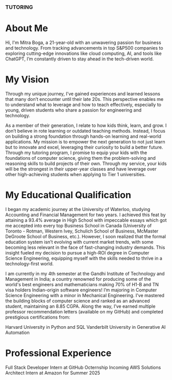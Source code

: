 ### TUTORING

# About Me
Hi, I'm Mitra Boga, a 21-year-old with an unwavering passion for business and technology. From tracking advancements in top S&P500 companies to exploring cutting-edge innovations like cloud computing, AI, and tools like ChatGPT, I’m constantly driven to stay ahead in the tech-driven world.

# My Vision
Through my unique journey, I’ve gained experiences and learned lessons that many don’t encounter until their late 20s. This perspective enables me to understand what to leverage and how to teach effectively, especially to young, driven students who share a passion for engineering and technology.

As a member of their generation, I relate to how kids think, learn, and grow. I don’t believe in rote learning or outdated teaching methods. Instead, I focus on building a strong foundation through hands-on learning and real-world applications. My mission is to empower the next generation to not just learn but to innovate and excel, leveraging their curiosity to build a better future. Through my tutoring program, I promise to equip your kids with the foundations of computer science, giving them the problem-solving and reasoning skills to build projects of their own. Through my service, your kids will be the strongest in their upper-year classes and have leverage over other high-achieving students when applying to Tier 1 universities.

# My Educational Qualification
I began my academic journey at the University of Waterloo, studying Accounting and Financial Management for two years. I achieved this feat by attaining a 93.4% average in High School with impeccable essays which got me accepted into every top Business School in Canada (University of Toronto - Rotman, Western Ivey, Schulich School of Business, McMaster DeGroote School of Business, etc.). However, I soon realized that the formal education system isn’t evolving with current market trends, with some becoming less relevant in the face of fast-changing industry demands. This insight fueled my decision to pursue a high-ROI degree in Computer Science Engineering, equipping myself with the skills needed to thrive in a technology-first world.

I am currently in my 4th semester at the Gandhi Institute of Technology and Management in India; a country renowned for producing some of the world's best engineers and mathematicians making 70% of H1-B and TN visa holders Indian-origin software engineers! I’m majoring in Computer Science Engineering with a minor in Mechanical Engineering. I've mastered the building blocks of computer science and ranked as an advanced student, maintaining an 8.85 CGPA. Along the way, I’ve earned multiple professor recommendation letters (available on my GitHub) and completed prestigious certifications from:

Harvard University in Python and SQL
Vanderbilt University in Generative AI Automation

# Professional Experience
Full Stack Developer Intern at GitHub Octernship
Incoming AWS Solutions Architect Intern at Amazon for Summer 2025
